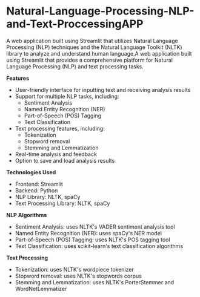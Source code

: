 # Natural-Language-Processing-NLP-and-Text-ProccessingAPP
A web application built using Streamlit that utilizes Natural Language Processing (NLP) techniques and the Natural Language Toolkit (NLTK) library to analyze and understand human language.A web application built using Streamlit that provides a comprehensive platform for Natural Language Processing (NLP) and text processing tasks.


**Features**

- User-friendly interface for inputting text and receiving analysis results
- Support for multiple NLP tasks, including:
    - Sentiment Analysis
    - Named Entity Recognition (NER)
    - Part-of-Speech (POS) Tagging
    - Text Classification
- Text processing features, including:
    - Tokenization
    - Stopword removal
    - Stemming and Lemmatization
- Real-time analysis and feedback
- Option to save and load analysis results

**Technologies Used**

- Frontend: Streamlit
- Backend: Python
- NLP Library: NLTK, spaCy
- Text Processing Library: NLTK, spaCy

**NLP Algorithms**

- Sentiment Analysis: uses NLTK's VADER sentiment analysis tool
- Named Entity Recognition (NER): uses spaCy's NER model
- Part-of-Speech (POS) Tagging: uses NLTK's POS tagging tool
- Text Classification: uses scikit-learn's text classification algorithms

**Text Processing**

- Tokenization: uses NLTK's wordpiece tokenizer
- Stopword removal: uses NLTK's stopwords corpus
- Stemming and Lemmatization: uses NLTK's PorterStemmer and WordNetLemmatizer

